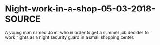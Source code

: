 # Night-work-in-a-shop-05-03-2018-SOURCE
A young man named John, who in order to get a summer job decides to work nights as a night security guard in a small shopping center.
